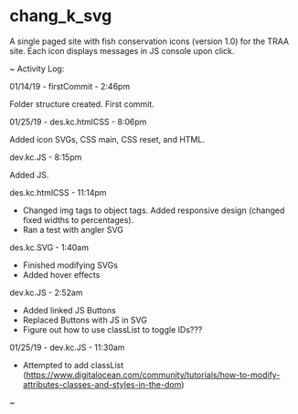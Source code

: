 # chang_k_svg

A single paged site with fish conservation icons (version 1.0) for the TRAA site. Each icon displays messages in JS console upon click.

~ Activity Log:

01/14/19 - firstCommit - 2:46pm

Folder structure created. First commit.

01/25/19 - des.kc.htmlCSS - 8:06pm

Added icon SVGs, CSS main, CSS reset, and HTML.

dev.kc.JS - 8:15pm

Added JS.

des.kc.htmlCSS - 11:14pm

- Changed img tags to object tags. Added responsive design (changed fixed widths to percentages).
- Ran a test with angler SVG

des.kc.SVG - 1:40am

- Finished modifying SVGs
- Added hover effects

dev.kc.JS - 2:52am

- Added linked JS Buttons
- Replaced Buttons with JS in SVG
- Figure out how to use classList to toggle IDs???

01/25/19 - dev.kc.JS - 11:30am

- Attempted to add classList (https://www.digitalocean.com/community/tutorials/how-to-modify-attributes-classes-and-styles-in-the-dom)

~